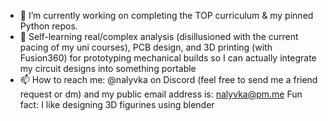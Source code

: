- 🔭 I’m currently working on completing the TOP curriculum & my pinned Python repos.
- 🌱 Self-learning real/complex analysis (disillusioned with the current pacing of my uni courses), PCB design, and 3D printing (with Fusion360) for prototyping mechanical builds so I can actually integrate my circuit designs into something portable
- 📫 How to reach me: @nalyvka on Discord (feel free to send me a friend request or dm) and my public email address is: nalyvka@pm.me
Fun fact: I like designing 3D figurines using blender
